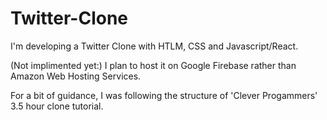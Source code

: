 # Twitter-Clone
I'm developing a Twitter Clone with HTLM, CSS and Javascript/React. 

(Not implimented yet:) I plan to host it on Google Firebase rather than Amazon Web Hosting Services.

For a bit of guidance, I was following the structure of 'Clever Progammers' 3.5 hour clone tutorial.
